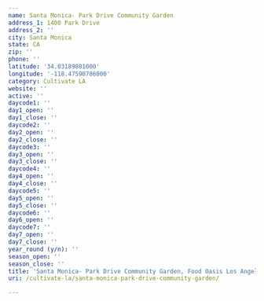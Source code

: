 ```yaml
---
name: Santa Monica- Park Drive Community Garden
address_1: 1400 Park Drive
address_2: ''
city: Santa Monica
state: CA
zip: ''
phone: ''
latitude: '34.03189801000'
longitude: '-118.47590786000'
category: Cultivate LA
website: ''
active: ''
daycode1: ''
day1_open: ''
day1_close: ''
daycode2: ''
day2_open: ''
day2_close: ''
daycode3: ''
day3_open: ''
day3_close: ''
daycode4: ''
day4_open: ''
day4_close: ''
daycode5: ''
day5_open: ''
day5_close: ''
daycode6: ''
day6_open: ''
daycode7: ''
day7_open: ''
day7_close: ''
year_round (y/n): ''
season_open: ''
season_close: ''
title: 'Santa Monica- Park Drive Community Garden, Food Oasis Los Angeles'
uri: /cultivate-la/santa-monica-park-drive-community-garden/

---
```

